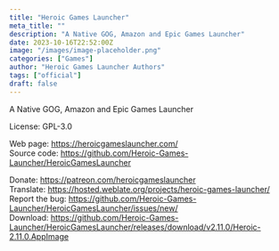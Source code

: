 ```yaml
---
title: "Heroic Games Launcher"
meta_title: ""
description: "A Native GOG, Amazon and Epic Games Launcher"
date: 2023-10-16T22:52:00Z
image: "/images/image-placeholder.png"
categories: ["Games"]
author: "Heroic Games Launcher Authors"
tags: ["official"]
draft: false
---
```


A Native GOG, Amazon and Epic Games Launcher

License: GPL-3.0

Web page: https://heroicgameslauncher.com/  
Source code: https://github.com/Heroic-Games-Launcher/HeroicGamesLauncher

Donate: https://patreon.com/heroicgameslauncher  
Translate: https://hosted.weblate.org/projects/heroic-games-launcher/  
Report the bug: https://github.com/Heroic-Games-Launcher/HeroicGamesLauncher/issues/new/  
Download: https://github.com/Heroic-Games-Launcher/HeroicGamesLauncher/releases/download/v2.11.0/Heroic-2.11.0.AppImage
